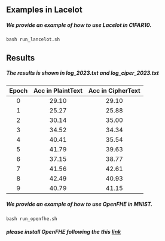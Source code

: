 ## Examples in Lacelot

##### We provide an example of how to use Lacelot in CIFAR10.
`bash run_lancelot.sh`

## Results
##### The results is shown in log_2023.txt and log_ciper_2023.txt


| Epoch | Acc in PlaintText | Acc in CipherText |
|:-----:|:----------:|:----------:|
|   0   |   29.10    |   29.10    |
|   1   |   25.27    |   25.88    |
|   2   |   30.14    |   35.00    |
|   3   |   34.52    |   34.34    |
|   4   |   40.41    |   35.54    |
|   5   |   41.79    |   39.63    |
|   6   |   37.15    |   38.77    |
|   7   |   41.56    |   42.61    |
|   8   |   42.49    |   40.93    |
|   9   |   40.79    |   41.15    |

##### We provide an example of how to use OpenFHE in MNIST.
`bash run_openfhe.sh`

##### please install OpenFHE following the this [link](https://github.com/openfheorg/openfhe-python)


<!-- ![Results](https://github.com/siyang-jiang/Lancelot-Dev/blob/main/lancelot-main-GPU/result.png) -->